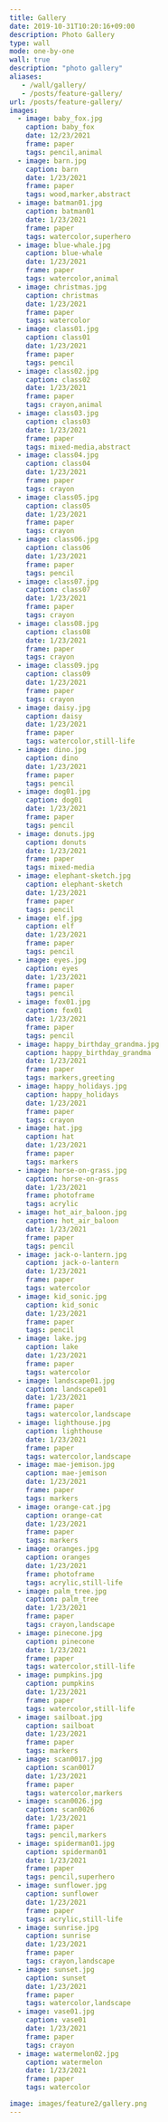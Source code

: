 ```yaml
---
title: Gallery
date: 2019-10-31T10:20:16+09:00
description: Photo Gallery
type: wall
mode: one-by-one
wall: true
description: "photo gallery"
aliases:
   - /wall/gallery/
   - /posts/feature-gallery/
url: /posts/feature-gallery/
images:
  - image: baby_fox.jpg    
    caption: baby_fox
    date: 12/23/2021        
    frame: paper
    tags: pencil,animal
  - image: barn.jpg        
    caption: barn
    date: 1/23/2021        
    frame: paper
    tags: wood,marker,abstract
  - image: batman01.jpg    
    caption: batman01
    date: 1/23/2021        
    frame: paper
    tags: watercolor,superhero
  - image: blue-whale.jpg  
    caption: blue-whale
    date: 1/23/2021        
    frame: paper
    tags: watercolor,animal
  - image: christmas.jpg   
    caption: christmas
    date: 1/23/2021
    frame: paper
    tags: watercolor
  - image: class01.jpg
    caption: class01
    date: 1/23/2021
    frame: paper
    tags: pencil
  - image: class02.jpg
    caption: class02
    date: 1/23/2021
    frame: paper
    tags: crayon,animal
  - image: class03.jpg
    caption: class03
    date: 1/23/2021
    frame: paper
    tags: mixed-media,abstract
  - image: class04.jpg
    caption: class04
    date: 1/23/2021
    frame: paper
    tags: crayon
  - image: class05.jpg
    caption: class05
    date: 1/23/2021
    frame: paper
    tags: crayon
  - image: class06.jpg
    caption: class06
    date: 1/23/2021
    frame: paper
    tags: pencil
  - image: class07.jpg
    caption: class07
    date: 1/23/2021
    frame: paper
    tags: crayon
  - image: class08.jpg
    caption: class08
    date: 1/23/2021
    frame: paper
    tags: crayon
  - image: class09.jpg
    caption: class09
    date: 1/23/2021
    frame: paper
    tags: crayon
  - image: daisy.jpg
    caption: daisy
    date: 1/23/2021
    frame: paper
    tags: watercolor,still-life
  - image: dino.jpg
    caption: dino
    date: 1/23/2021
    frame: paper
    tags: pencil
  - image: dog01.jpg
    caption: dog01
    date: 1/23/2021
    frame: paper
    tags: pencil
  - image: donuts.jpg
    caption: donuts
    date: 1/23/2021
    frame: paper
    tags: mixed-media
  - image: elephant-sketch.jpg
    caption: elephant-sketch
    date: 1/23/2021
    frame: paper
    tags: pencil
  - image: elf.jpg
    caption: elf
    date: 1/23/2021
    frame: paper
    tags: pencil
  - image: eyes.jpg
    caption: eyes
    date: 1/23/2021
    frame: paper
    tags: pencil
  - image: fox01.jpg
    caption: fox01
    date: 1/23/2021
    frame: paper
    tags: pencil
  - image: happy_birthday_grandma.jpg
    caption: happy_birthday_grandma
    date: 1/23/2021
    frame: paper
    tags: markers,greeting
  - image: happy_holidays.jpg
    caption: happy_holidays
    date: 1/23/2021
    frame: paper
    tags: crayon
  - image: hat.jpg
    caption: hat
    date: 1/23/2021
    frame: paper
    tags: markers
  - image: horse-on-grass.jpg
    caption: horse-on-grass
    date: 1/23/2021
    frame: photoframe
    tags: acrylic
  - image: hot_air_baloon.jpg
    caption: hot_air_baloon
    date: 1/23/2021
    frame: paper
    tags: pencil
  - image: jack-o-lantern.jpg
    caption: jack-o-lantern
    date: 1/23/2021
    frame: paper
    tags: watercolor
  - image: kid_sonic.jpg
    caption: kid_sonic
    date: 1/23/2021
    frame: paper
    tags: pencil
  - image: lake.jpg
    caption: lake
    date: 1/23/2021
    frame: paper
    tags: watercolor
  - image: landscape01.jpg
    caption: landscape01
    date: 1/23/2021
    frame: paper
    tags: watercolor,landscape
  - image: lighthouse.jpg
    caption: lighthouse
    date: 1/23/2021
    frame: paper
    tags: watercolor,landscape
  - image: mae-jemison.jpg
    caption: mae-jemison
    date: 1/23/2021
    frame: paper
    tags: markers
  - image: orange-cat.jpg
    caption: orange-cat
    date: 1/23/2021
    frame: paper
    tags: markers
  - image: oranges.jpg
    caption: oranges
    date: 1/23/2021
    frame: photoframe
    tags: acrylic,still-life
  - image: palm_tree.jpg
    caption: palm_tree
    date: 1/23/2021
    frame: paper
    tags: crayon,landscape
  - image: pinecone.jpg
    caption: pinecone
    date: 1/23/2021
    frame: paper
    tags: watercolor,still-life
  - image: pumpkins.jpg
    caption: pumpkins
    date: 1/23/2021
    frame: paper
    tags: watercolor,still-life
  - image: sailboat.jpg
    caption: sailboat
    date: 1/23/2021
    frame: paper
    tags: markers
  - image: scan0017.jpg
    caption: scan0017
    date: 1/23/2021
    frame: paper
    tags: watercolor,markers
  - image: scan0026.jpg
    caption: scan0026
    date: 1/23/2021
    frame: paper
    tags: pencil,markers
  - image: spiderman01.jpg
    caption: spiderman01
    date: 1/23/2021
    frame: paper
    tags: pencil,superhero
  - image: sunflower.jpg
    caption: sunflower
    date: 1/23/2021
    frame: paper
    tags: acrylic,still-life
  - image: sunrise.jpg
    caption: sunrise
    date: 1/23/2021
    frame: paper
    tags: crayon,landscape
  - image: sunset.jpg
    caption: sunset
    date: 1/23/2021
    frame: paper
    tags: watercolor,landscape
  - image: vase01.jpg
    caption: vase01
    date: 1/23/2021
    frame: paper
    tags: crayon
  - image: watermelon02.jpg
    caption: watermelon
    date: 1/23/2021
    frame: paper
    tags: watercolor

image: images/feature2/gallery.png
---
```



